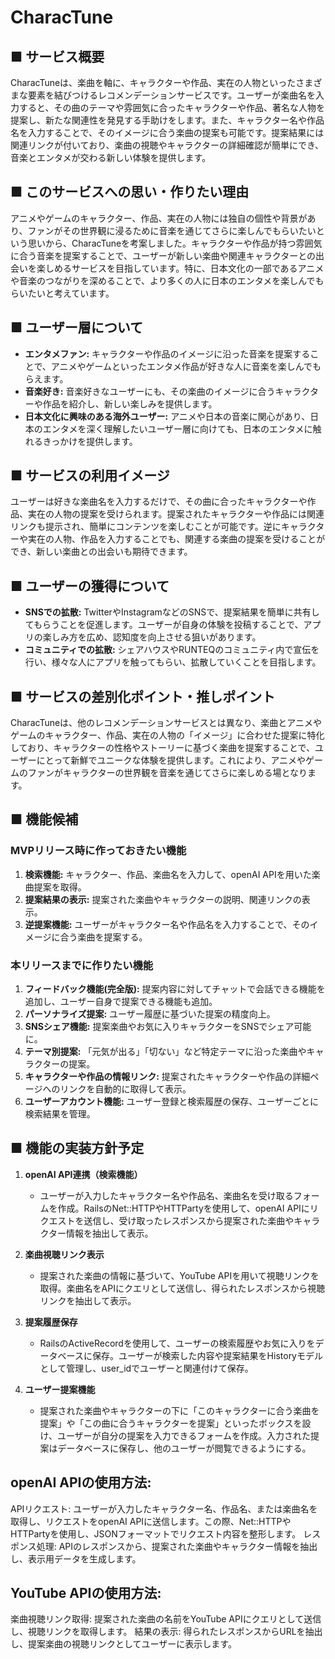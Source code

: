 # CharacTune

## ■ サービス概要
CharacTuneは、楽曲を軸に、キャラクターや作品、実在の人物といったさまざまな要素を結びつけるレコメンデーションサービスです。ユーザーが楽曲名を入力すると、その曲のテーマや雰囲気に合ったキャラクターや作品、著名な人物を提案し、新たな関連性を発見する手助けをします。また、キャラクター名や作品名を入力することで、そのイメージに合う楽曲の提案も可能です。提案結果には関連リンクが付いており、楽曲の視聴やキャラクターの詳細確認が簡単にでき、音楽とエンタメが交わる新しい体験を提供します。

## ■ このサービスへの思い・作りたい理由
アニメやゲームのキャラクター、作品、実在の人物には独自の個性や背景があり、ファンがその世界観に浸るために音楽を通じてさらに楽しんでもらいたいという思いから、CharacTuneを考案しました。キャラクターや作品が持つ雰囲気に合う音楽を提案することで、ユーザーが新しい楽曲や関連キャラクターとの出会いを楽しめるサービスを目指しています。特に、日本文化の一部であるアニメや音楽のつながりを深めることで、より多くの人に日本のエンタメを楽しんでもらいたいと考えています。

## ■ ユーザー層について
- **エンタメファン:** キャラクターや作品のイメージに沿った音楽を提案することで、アニメやゲームといったエンタメ作品が好きな人に音楽を楽しんでもらえます。
- **音楽好き:** 音楽好きなユーザーにも、その楽曲のイメージに合うキャラクターや作品を紹介し、新しい楽しみを提供します。
- **日本文化に興味のある海外ユーザー:** アニメや日本の音楽に関心があり、日本のエンタメを深く理解したいユーザー層に向けても、日本のエンタメに触れるきっかけを提供します。

## ■ サービスの利用イメージ
ユーザーは好きな楽曲名を入力するだけで、その曲に合ったキャラクターや作品、実在の人物の提案を受けられます。提案されたキャラクターや作品には関連リンクも提示され、簡単にコンテンツを楽しむことが可能です。逆にキャラクターや実在の人物、作品を入力することでも、関連する楽曲の提案を受けることができ、新しい楽曲との出会いも期待できます。

## ■ ユーザーの獲得について
- **SNSでの拡散:** TwitterやInstagramなどのSNSで、提案結果を簡単に共有してもらうことを促進します。ユーザーが自身の体験を投稿することで、アプリの楽しみ方を広め、認知度を向上させる狙いがあります。
- **コミュニティでの拡散:** シェアハウスやRUNTEQのコミュニティ内で宣伝を行い、様々な人にアプリを触ってもらい、拡散していくことを目指します。

## ■ サービスの差別化ポイント・推しポイント
CharacTuneは、他のレコメンデーションサービスとは異なり、楽曲とアニメやゲームのキャラクター、作品、実在の人物の「イメージ」に合わせた提案に特化しており、キャラクターの性格やストーリーに基づく楽曲を提案することで、ユーザーにとって新鮮でユニークな体験を提供します。これにより、アニメやゲームのファンがキャラクターの世界観を音楽を通じてさらに楽しめる場となります。

## ■ 機能候補

### MVPリリース時に作っておきたい機能
1. **検索機能:** キャラクター、作品、楽曲名を入力して、openAI APIを用いた楽曲提案を取得。
2. **提案結果の表示:** 提案された楽曲やキャラクターの説明、関連リンクの表示。
3. **逆提案機能:** ユーザーがキャラクター名や作品名を入力することで、そのイメージに合う楽曲を提案する。

### 本リリースまでに作りたい機能
1. **フィードバック機能(完全版):** 提案内容に対してチャットで会話できる機能を追加し、ユーザー自身で提案できる機能も追加。
2. **パーソナライズ提案:** ユーザー履歴に基づいた提案の精度向上。
3. **SNSシェア機能:** 提案楽曲やお気に入りキャラクターをSNSでシェア可能に。
4. **テーマ別提案:** 「元気が出る」「切ない」など特定テーマに沿った楽曲やキャラクターの提案。
5. **キャラクターや作品の情報リンク:** 提案されたキャラクターや作品の詳細ページへのリンクを自動的に取得して表示。
6. **ユーザーアカウント機能:** ユーザー登録と検索履歴の保存、ユーザーごとに検索結果を管理。

## ■ 機能の実装方針予定

1. **openAI API連携（検索機能）**
   - ユーザーが入力したキャラクター名や作品名、楽曲名を受け取るフォームを作成。RailsのNet::HTTPやHTTPartyを使用して、openAI APIにリクエストを送信し、受け取ったレスポンスから提案された楽曲やキャラクター情報を抽出して表示。

2. **楽曲視聴リンク表示**
   - 提案された楽曲の情報に基づいて、YouTube APIを用いて視聴リンクを取得。楽曲名をAPIにクエリとして送信し、得られたレスポンスから視聴リンクを抽出して表示。

3. **提案履歴保存**
   - RailsのActiveRecordを使用して、ユーザーの検索履歴やお気に入りをデータベースに保存。ユーザーが検索した内容や提案結果をHistoryモデルとして管理し、user_idでユーザーと関連付けて保存。

4. **ユーザー提案機能**
   - 提案された楽曲やキャラクターの下に「このキャラクターに合う楽曲を提案」や「この曲に合うキャラクターを提案」といったボックスを設け、ユーザーが自分の提案を入力できるフォームを作成。入力された提案はデータベースに保存し、他のユーザーが閲覧できるようにする。

## openAI APIの使用方法:

APIリクエスト: ユーザーが入力したキャラクター名、作品名、または楽曲名を取得し、リクエストをopenAI APIに送信します。この際、Net::HTTPやHTTPartyを使用し、JSONフォーマットでリクエスト内容を整形します。
レスポンス処理: APIのレスポンスから、提案された楽曲やキャラクター情報を抽出し、表示用データを生成します。

## YouTube APIの使用方法:

楽曲視聴リンク取得: 提案された楽曲の名前をYouTube APIにクエリとして送信し、視聴リンクを取得します。
結果の表示: 得られたレスポンスからURLを抽出し、提案楽曲の視聴リンクとしてユーザーに表示します。
